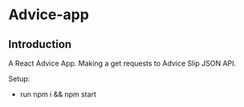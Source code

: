 # Advice-app

## Introduction
A React Advice App. Making a get requests to Advice Slip JSON API.

Setup:
- run npm i && npm start